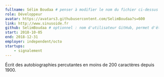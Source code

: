 ```yaml
---
fullname: Sélim Boudaa # penser à modifier le nom du fichier ci-dessus en prenom.nom.md ! 
role: Développeur
avatar: https://avatars3.githubusercontent.com/SelimBoudaa?s=600
link: http://www.sinusoide.fr
github: SelimBoudaa # optionnel : nom d'utilisateur GitHub, permet d'être ajouté automatiquement à l'organisation GitHub betagouv
start: 2018-10-05 
end: 2018-12-31 
employer: independent/octo
startups:
    - signalement
---
```


Écrit des autobiographies percutantes en moins de 200 caractères depuis 1900.
